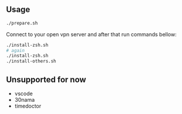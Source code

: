 ## Usage

```bash
./prepare.sh
```

Connect to your open vpn server and after that run commands bellow:

```bash
./install-zsh.sh
# again
./install-zsh.sh
./install-others.sh
```

## Unsupported for now

- vscode
- 30nama
- timedoctor
